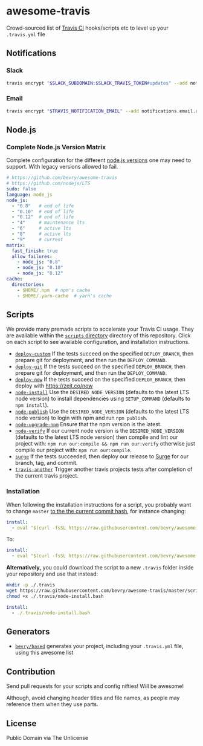 # awesome-travis

Crowd-sourced list of [Travis CI](https://travis-ci.org) hooks/scripts etc to level up your `.travis.yml` file


## Notifications

### Slack

``` bash
travis encrypt "$SLACK_SUBDOMAIN:$SLACK_TRAVIS_TOKEN#updates" --add notifications.slack
```


### Email

``` bash
travis encrypt "$TRAVIS_NOTIFICATION_EMAIL" --add notifications.email.recipients
```


## Node.js

### Complete Node.js Version Matrix

Complete configuration for the different [node.js versions](https://github.com/nodejs/LTS) one may need to support. With legacy versions allowed to fail.

``` yaml
# https://github.com/bevry/awesome-travis
# https://github.com/nodejs/LTS
sudo: false
language: node_js
node_js:
  - "0.8"   # end of life
  - "0.10"  # end of life
  - "0.12"  # end of life
  - "4"     # maintenance lts
  - "6"     # active lts
  - "8"     # active lts
  - "9"     # current
matrix:
  fast_finish: true
  allow_failures:
    - node_js: "0.8"
    - node_js: "0.10"
    - node_js: "0.12"
cache:
  directories:
    - $HOME/.npm  # npm's cache
    - $HOME/.yarn-cache  # yarn's cache
```


## Scripts

We provide many premade scripts to accelerate your Travis CI usage. They are available within the [`scripts` directory](https://github.com/bevry/awesome-travis/tree/master/scripts) directory of this repository. Click on each script to see available configuration, and installation instructions.

- [`deploy-custom`](https://github.com/bevry/awesome-travis/blob/master/scripts/deploy-custom.bash)
  If the tests succeed on the specified `DEPLOY_BRANCH`, then prepare git for deployment, and then run the `DEPLOY_COMMAND`.
- [`deploy-git`](https://github.com/bevry/awesome-travis/blob/master/scripts/deploy-git.bash)
  If the tests succeed on the specified `DEPLOY_BRANCH`, then prepare git for deployment, and then run the `DEPLOY_COMMAND`.
- [`deploy-now`](https://github.com/bevry/awesome-travis/blob/master/scripts/deploy-now.bash)
  If the tests succeed on the specified `DEPLOY_BRANCH`, then deploy with https://zeit.co/now
- [`node-install`](https://github.com/bevry/awesome-travis/blob/master/scripts/node-install.bash)
  Use the `DESIRED_NODE_VERSION` (defaults to the latest LTS node version) to install dependencies using `SETUP_COMMAND` (defaults to `npm install`).
- [`node-publish`](https://github.com/bevry/awesome-travis/blob/master/scripts/node-publish.bash)
  Use the `DESIRED_NODE_VERSION` (defaults to the latest LTS node version) to login with npm and run `npm publish`.
- [`node-upgrade-npm`](https://github.com/bevry/awesome-travis/blob/master/scripts/node-upgrade-npm.bash)
  Ensure that the npm version is the latest.
- [`node-verify`](https://github.com/bevry/awesome-travis/blob/master/scripts/node-verify.bash)
  If our current node version is the `DESIRED_NODE_VERSION` (defaults to the latest LTS node version) then compile and lint our project with: `npm run our:compile && npm run our:verify` otherwise just compile our project with: `npm run our:compile`.
- [`surge`](https://github.com/bevry/awesome-travis/blob/master/scripts/surge.bash)
  If the tests succeeded, then deploy our release to [Surge](https://surge.sh) for our branch, tag, and commit.
- [`travis-another`](https://github.com/bevry/awesome-travis/blob/master/scripts/travis-another.bash)
  Trigger another travis projects tests after completion of the current travis project.

### Installation

When following the installation instructions for a script, you probably want to change `master` [to the the current commit hash](https://help.github.com/en/articles/getting-permanent-links-to-files#press-kbdykbd-to-permalink-to-a-file-in-a-specific-commit), for instance changing:

``` yaml
install:
  - eval "$(curl -fsSL https://raw.githubusercontent.com/bevry/awesome-travis/master/scripts/node-install.bash)"
```

To:

``` yaml
install:
  - eval "$(curl -fsSL https://raw.githubusercontent.com/bevry/awesome-travis/2d86ca6ebe8730048750eeeb3845e8857dc89aa0/scripts/node-install.bash)"
```

**Alternatively,** you could download the script to a new `.travis` folder inside your repository and use that instead:

``` bash
mkdir -p ./.travis
wget https://raw.githubusercontent.com/bevry/awesome-travis/master/scripts/node-install.bash ./.travis/node-install.bash
chmod +x ./.travis/node-install.bash
```

``` yaml
install:
  - ./.travis/node-install.bash
```

## Generators

- [`bevry/based`](https://github.com/bevry/based) generates your project, including your `.travis.yml` file, using this awesome list


## Contribution

Send pull requests for your scripts and config nifties! Will be awesome!

Although, avoid changing header titles and file names, as people may reference them when they use parts.


## License

Public Domain via The Unlicense
